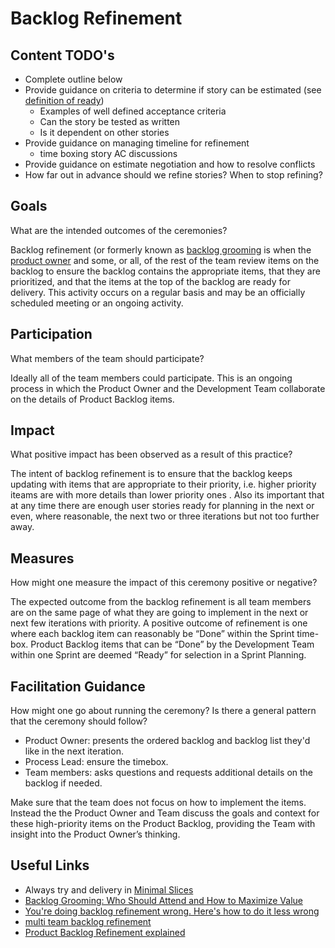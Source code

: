 # Backlog Refinement

## Content TODO's

- Complete outline below
- Provide guidance on criteria to determine if story can be estimated (see [definition of ready](../../team-agreements/definition-of-ready/readme.md))
  - Examples of well defined acceptance criteria
  - Can the story be tested as written
  - Is it dependent on other stories
- Provide guidance on managing timeline for refinement
  - time boxing story AC discussions
- Provide guidance on estimate negotiation and how to resolve conflicts
- How far out in advance should we refine stories? When to stop refining?

## Goals

What are the intended outcomes of the ceremonies?

Backlog refinement (or formerly known as [backlog grooming](https://www.agilealliance.org/glossary/backlog-grooming/) is when the [product owner](https://www.agilealliance.org/glossary/product-owner/) and some, or all, of the rest of the team review items on the backlog to ensure the backlog contains the appropriate items, that they are prioritized, and that the items at the top of the backlog are ready for delivery. This activity occurs on a regular basis and may be an officially scheduled meeting or an ongoing activity.

## Participation

What members of the team should participate?

Ideally all of the team members could participate. This is an ongoing process in which the Product Owner and the Development Team collaborate on the details of Product Backlog items.

## Impact

What positive impact has been observed as a result of this practice?

The intent of backlog refinement is to ensure that the backlog keeps updating with items that are appropriate to their priority, i.e. higher priority iteams are with more details than lower priority ones . Also its important that at any time there are enough user stories ready for planning in the next or even, where reasonable, the next two or three iterations but not too further away. 

## Measures

How might one measure the impact of this ceremony positive or negative?

The expected outcome from the backlog refinement is all team members are on the same page of what they are going to implement in the next or next few iterations with priority. A positive outcome of refinement is one where each backlog item can reasonably be “Done” within the Sprint time-box. Product Backlog items that can be “Done” by the Development Team within
one Sprint are deemed “Ready” for selection in a Sprint Planning.

## Facilitation Guidance

How might one go about running the ceremony? Is there a general pattern that the ceremony should follow?

- Product Owner: presents the ordered backlog and backlog list they'd like in the next iteration. 
- Process Lead: ensure the timebox. 
- Team members: asks questions and requests additional details on the backlog if needed. 

Make sure that the team does not focus on how to implement the items. Instead the the Product Owner and Team discuss the goals and context for these high-priority items on the Product Backlog, providing the Team with insight into the Product Owner’s thinking.
## Useful Links

- Always try and delivery in [Minimal Slices](../minimal-slices.md)
- [Backlog Grooming: Who Should Attend and How to Maximize Value](https://www.mountaingoatsoftware.com/blog/backlog-grooming-who-should-attend-and-how-to-maximize-value#:~:text=A%20good%20rule%20of%20thumb,may%20be%20able%20to%20participate)
- [You're doing backlog refinement wrong. Here's how to do it less wrong](https://clubhouse.io/blog/how-to-do-backlog-refinement-less-wrong/)
- [multi team backlog refinement](https://www.scrum.org/resources/blog/multi-team-backlog-refinement)
- [Product Backlog Refinement explained](https://www.scrum.org/resources/blog/product-backlog-refinement-explained-13) 
